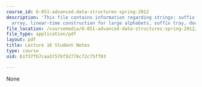 ```yaml
---
course_id: 6-851-advanced-data-structures-spring-2012
description: 'This file contains information regarding strings: suffix tree, suffix
  array, linear-time construction for large alphabets, suffix tray, document retrieval.'
file_location: /coursemedia/6-851-advanced-data-structures-spring-2012/b1f37fb7caa3757bf92776c72c75ff03_MIT6_851S12_L16.pdf
file_type: application/pdf
layout: pdf
title: Lecture 16 Student Notes
type: course
uid: b1f37fb7caa3757bf92776c72c75ff03

---
```

None